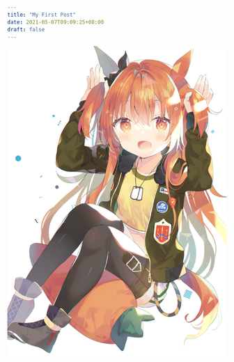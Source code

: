 ```yaml
---
title: "My First Post"
date: 2021-05-07T09:09:25+08:00
draft: false
---
```

![89657028_p0_master1200](../../resources/_gen/images/89657028_p0_master1200.jpg)